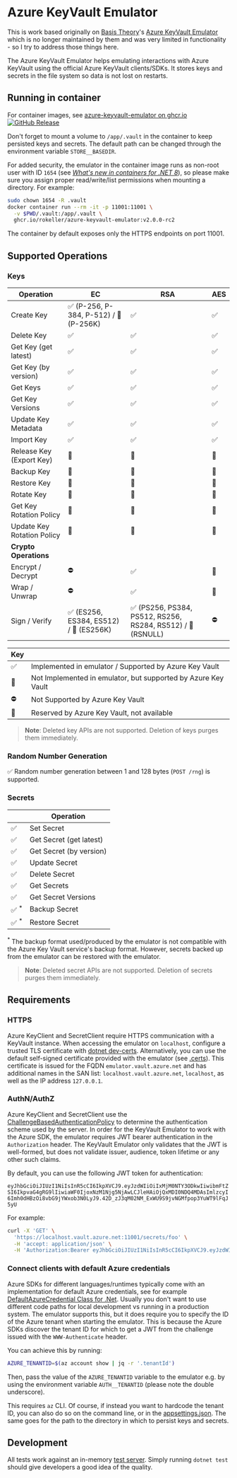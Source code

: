 # Azure KeyVault Emulator

This is work based originally on [Basis Theory](https://basistheory.com/)'s
[Azure KeyVault Emulator](https://github.com/Basis-Theory/azure-keyvault-emulator)
which is no longer maintained by them and was very limited in functionality -
so I try to address those things here.

The Azure KeyVault Emulator helps emulating interactions with Azure KeyVault
using the official Azure KeyVault clients/SDKs. It stores keys and secrets in
the file system so data is not lost on restarts.

## Running in container

For container images, see [azure-keyvault-emulator on ghcr.io ![GitHub Release](https://img.shields.io/github/v/release/rokeller/azure-keyvault-emulator)](https://github.com/rokeller/azure-keyvault-emulator/pkgs/container/azure-keyvault-emulator)

Don't forget to mount a volume to `/app/.vault` in the container to keep
persisted keys and secrets. The default path can be changed through the environment
variable `STORE__BASEDIR`.

For added security, the emulator in the container image runs as non-root user
with ID `1654`
(see [_What's new in containers for .NET 8_](https://learn.microsoft.com/en-us/dotnet/core/whats-new/dotnet-8/containers#non-root-user)),
so please make sure you assign proper read/write/list permissions when mounting
a directory. For example:

```bash
sudo chown 1654 -R .vault
docker container run --rm -it -p 11001:11001 \
  -v $PWD/.vault:/app/.vault \
  ghcr.io/rokeller/azure-keyvault-emulator:v2.0.0-rc2
```

The container by default exposes only the HTTPS endpoints on port 11001.

## Supported Operations

### Keys

| Operation | EC | RSA | AES |
|---|---|---|---|
| Create Key | ✅ (P-256, P-384, P-512) / 🚫 (P-256K) | ✅ | ✅ |
| Delete Key | ✅ | ✅ | ✅ |
| Get Key (get latest) | ✅ | ✅ | ✅ |
| Get Key (by version) | ✅ | ✅ | ✅ |
| Get Keys | ✅ | ✅ | ✅ |
| Get Key Versions | ✅ | ✅ | ✅ |
| Update Key Metadata | ✅ | ✅ | ✅ |
| Import Key | ✅ | ✅ | ✅ |
| Release Key (Export Key) | 🚫 | 🚫 | 🚫 |
| Backup Key | 🚫 | 🚫 | 🚫 |
| Restore Key | 🚫 | 🚫 | 🚫 |
| Rotate Key | 🚫 | 🚫 | 🚫 |
| Get Key Rotation Policy | 🚫 | 🚫 | 🚫 |
| Update Key Rotation Policy | 🚫 | 🚫 | 🚫 |
| **Crypto Operations** |
| Encrypt / Decrypt | ⛔ | ✅ | 🚫 |
| Wrap / Unwrap | ⛔ | ✅  | 🚫 |
| Sign / Verify | ✅ (ES256, ES384, ES512) / 🚫 (ES256K) | ✅ (PS256, PS384, PS512, RS256, RS284, RS512) / 🚧 (RSNULL) | ⛔ |

| Key ||
|---|---|
| ✅ | Implemented in emulator / Supported by Azure Key Vault |
| 🚫 | Not Implemented in emulator, but supported by Azure Key Vault |
| ⛔ | Not Supported by Azure Key Vault |
| 🚧 | Reserved by Azure Key Vault, not available |

> **Note**: Deleted key APIs are not supported. Deletion of keys purges them immediately.

### Random Number Generation

✅ Random number generation between 1 and 128 bytes (`POST /rng`) is supported.

### Secrets

| | Operation |
|---|---|
| ✅ | Set Secret |
| ✅ | Get Secret (get latest) |
| ✅ | Get Secret (by version) |
| ✅ | Update Secret |
| ✅ | Delete Secret |
| ✅ | Get Secrets |
| ✅ | Get Secret Versions |
| ✅ <sup>*</sup> | Backup Secret |
| ✅ <sup>*</sup> | Restore Secret |

<sup>*</sup> The backup format used/produced by the emulator is not compatible
with the Azure Key Vault service's backup format. However, secrets backed up
from the emulator can be restored with the emulator.

> **Note**: Deleted secret APIs are not supported. Deletion of secrets purges them immediately.

## Requirements

### HTTPS

Azure KeyClient and SecretClient require HTTPS communication with a KeyVault
instance. When accessing the emulator on `localhost`, configure a trusted TLS
certificate with [dotnet dev-certs](https://docs.microsoft.com/en-us/dotnet/core/additional-tools/self-signed-certificates-guide#with-dotnet-dev-certs).
Alternatively, you can use the default self-signed certificate provided with the
emulator (see [.certs](./.certs)). This certificate is issued for the FQDN
`emulator.vault.azure.net` and has additional names in the SAN list:
`localhost.vault.azure.net`, `localhost`, as well as the IP address `127.0.0.1`.

### AuthN/AuthZ

Azure KeyClient and SecretClient use the
[ChallengeBasedAuthenticationPolicy](https://github.com/Azure/azure-sdk-for-net/blob/b30fa6d0d402511fdf3270c5d1d9ae5dfa2a0340/sdk/keyvault/Azure.Security.KeyVault.Shared/src/ChallengeBasedAuthenticationPolicy.cs#L64-L66)
to determine the authentication scheme used by the server. In order for the
KeyVault Emulator to work with the Azure SDK, the emulator requires JWT bearer
authentication in the `Authorization` header. The KeyVault Emulator only
validates that the JWT is well-formed, but does not validate issuer, audience,
token lifetime or any other such claims.

By default, you can use the following JWT token for authentication:

`eyJhbGciOiJIUzI1NiIsInR5cCI6IkpXVCJ9.eyJzdWIiOiIxMjM0NTY3ODkwIiwibmFtZSI6IkpvaG4gRG9lIiwiaWF0IjoxNzM1Njg5NjAwLCJleHAiOjQxMDI0NDQ4MDAsImlzcyI6Imh0dHBzOi8vbG9jYWxob3N0LyJ9.42D_zJ3qM02NM_ExWU9S9jvNGMfpop3YuWT9lFqJ5yU`

For example:

```bash
curl -X 'GET' \
  'https://localhost.vault.azure.net:11001/secrets/foo' \
  -H 'accept: application/json' \
  -H 'Authorization:Bearer eyJhbGciOiJIUzI1NiIsInR5cCI6IkpXVCJ9.eyJzdWIiOiIxMjM0NTY3ODkwIiwibmFtZSI6IkpvaG4gRG9lIiwiaWF0IjoxNzM1Njg5NjAwLCJleHAiOjQxMDI0NDQ4MDAsImlzcyI6Imh0dHBzOi8vbG9jYWxob3N0LyJ9.42D_zJ3qM02NM_ExWU9S9jvNGMfpop3YuWT9lFqJ5yU'
```

### Connect clients with default Azure credentials

Azure SDKs for different languages/runtimes typically come with an implementation
for default Azure credentials, see for example [DefaultAzureCredential Class for .Net](https://learn.microsoft.com/en-us/dotnet/api/azure.identity.defaultazurecredential?view=azure-dotnet). Usually you don't want to use
different code paths for local development vs running in a production system.
The emulator supports this, but it does require you to specify the ID of the
Azure tenant when starting the emulator. This is because the Azure SDKs discover
the tenant ID for which to get a JWT from the challenge issued with the
`WWW-Authenticate` header.

You can achieve this by running:

```bash
AZURE_TENANTID=$(az account show | jq -r '.tenantId')
```

Then, pass the value of the `AZURE_TENANTID` variable to the emulator e.g. by
using the environment variable `AUTH__TENANTID` (please note the double underscore).

This requires `az` CLI. Of course, if instead you want to hardcode the tenant ID,
you can also do so on the command line, or in the [appsettings.json](./AzureKeyVaultEmulator/appsettings.json).
The same goes for the path to the directory in which to persist keys and secrets.

## Development

All tests work against an in-memory [test server](https://learn.microsoft.com/en-us/dotnet/api/microsoft.aspnetcore.testhost.testserver?view=aspnetcore-8.0).
Simply running `dotnet test` should give developers a good idea of the quality.
